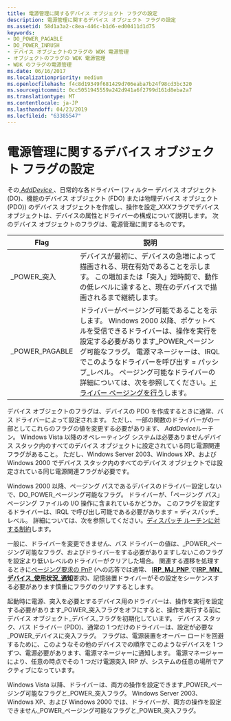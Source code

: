 ```yaml
---
title: 電源管理に関するデバイス オブジェクト フラグの設定
description: 電源管理に関するデバイス オブジェクト フラグの設定
ms.assetid: 58d1a3a2-c8ea-446c-b1d6-ed00411d1d75
keywords:
- DO_POWER_PAGABLE
- DO_POWER_INRUSH
- デバイス オブジェクトのフラグの WDK 電源管理
- オブジェクトのフラグの WDK 電源管理
- WDK のフラグの電源管理
ms.date: 06/16/2017
ms.localizationpriority: medium
ms.openlocfilehash: f4c8d19349f681429d706eaba7b24f98cd3bc320
ms.sourcegitcommit: 0cc5051945559a242d941a6f2799d161d8eba2a7
ms.translationtype: MT
ms.contentlocale: ja-JP
ms.lasthandoff: 04/23/2019
ms.locfileid: "63385547"
---
```

# <a name="setting-device-object-flags-for-power-management"></a>電源管理に関するデバイス オブジェクト フラグの設定





その[ *AddDevice* ](https://msdn.microsoft.com/library/windows/hardware/ff540521) 、日常的な各ドライバー (フィルター デバイス オブジェクト (DO)、機能のデバイス オブジェクト (FDO) または物理デバイス オブジェクト (PDO)) のデバイス オブジェクトを作成し、操作を設定\_*XXX*フラグでデバイス オブジェクトは、デバイスの属性とドライバーの構成について説明します。 次のデバイス オブジェクトのフラグは、電源管理に関するものです。

| Flag               | 説明                                                                                                                                                                                                                                                                                                |
|--------------------|------------------------------------------------------------------------------------------------------------------------------------------------------------------------------------------------------------------------------------------------------------------------------------------------------------|
| \_POWER\_突入  | デバイスが最初に、デバイスの急増によって描画される、現在有効であることを示します。 この増加または「突入」短時間で、動作の低レベルに達すると、現在のデバイスで描画されるまで継続します。                                                                                   |
| \_POWER\_PAGABLE | ドライバーがページング可能であることを示します。 Windows 2000 以降、ポケットベルを受信できるドライバーは、操作を実行を設定する必要があります\_POWER\_ページング可能なフラグ。 電源マネージャーは、IRQL でこのようなドライバーを呼び出す = パッシブ\_レベル。 ページング可能なドライバーの詳細については、次を参照してください。[ドライバー ページングを行う](making-drivers-pageable.md)します。 |

 

デバイス オブジェクトのフラグは、デバイスの PDO を作成するときに通常、バス ドライバーによって設定されます。 ただし、一部の関数のドライバーがの一部としてこれらのフラグの値を変更する必要があります、 *AddDevice*ルーチン。 Windows Vista 以降のオペレーティング システムは必要ありませんデバイス スタック内のすべてのデバイス オブジェクトに設定されている同じ電源関連フラグがあること。 ただし、Windows Server 2003、Windows XP、および Windows 2000 でデバイス スタック内のすべてのデバイス オブジェクトでは設定されている同じ電源関連フラグが必要です。

Windows 2000 以降、ページング パスであるデバイスのドライバー設定しないで、DO\_POWER\_ページング可能なフラグ。 ドライバーが、「ページング パス」ページング ファイルの I/O 操作に含まれているかどうか。 このフラグを設定するドライバーは、IRQL で呼び出し可能である必要があります = ディスパッチ\_レベル。 詳細については、次を参照してください。[ディスパッチ ルーチンに対する制約](https://msdn.microsoft.com/library/windows/hardware/ff539309)します。

一般に、ドライバーを変更できません、バス ドライバーの値は、\_POWER\_ページング可能なフラグ、およびドライバーをする必要がありますしないこのフラグを設定より低いレベルのドライバーがクリアした場合。 関連する遷移を処理するときに[ページング要求の PnP](https://msdn.microsoft.com/library/windows/hardware/ff554992) (への応答では通常、 [ **IRP\_MJ\_PNP** ](https://msdn.microsoft.com/library/windows/hardware/ff550772)で[**IRP\_MN\_デバイス\_使用状況\_通知**](https://msdn.microsoft.com/library/windows/hardware/ff550841)要求)、記憶装置ドライバーがその設定をシーケンスする必要があります慎重にフラグのクリアするとします。

起動時に電源、突入を必要とするデバイス用のドライバーは、操作を実行を設定する必要があります\_POWER\_突入フラグをオフにすると、操作を実行する前にデバイス オブジェクト\_デバイス\_フラグを初期化しています。 デバイス スタック、バス ドライバー (PDO)、通常の 1 つだけのドライバーは、設定が必要な\_POWER\_デバイスに突入フラグ。 フラグは、電源装置をオーバー ロードを回避するために、このようなその他のデバイスでの順序でこのようなデバイスを 1 つずつ、電源必要があります、電源マネージャーに通知します。 電源マネージャーにより、任意の時点でその 1 つだけ電源突入 IRP が、システムの任意の場所でアクティブになっています。

Windows Vista 以降、ドライバーは、両方の操作を設定できます\_POWER\_ページング可能なフラグと\_POWER\_突入フラグ。 Windows Server 2003、Windows XP、および Windows 2000 では、ドライバーが、両方の操作を設定できません\_POWER\_ページング可能なフラグと\_POWER\_突入フラグ。

 

 




